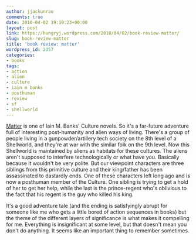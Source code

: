 ```yaml
---
author: jjackunrau
comments: true
date: 2010-04-02 19:19:23+00:00
layout: post
link: https://hungryj.wordpress.com/2010/04/02/book-review-matter/
slug: book-review-matter
title: 'book review: matter'
wordpress_id: 2357
categories:
- books
tags:
- action
- alien
- culture
- iain m banks
- posthuman
- review
- sf
- shellworld
---
```


[Matter](http://www.librarything.com/work/4194080/book/57256182) is one of Iain M. Banks' Culture novels. So it's a far-future adventure full of interesting post-humanity and alien ways of living. There's a group of people living in a gunpowder/artillery tech society on the 8th level of a Shellworld, and they're at war with the similar folk on the 9th level. Now this Shellworld is maintained by aliens as habitats for these cultures. The aliens aren't supposed to interfere technologically or what have you. Basically because it wouldn't be very polite. But our viewpoint characters are three siblings from this primitive culture and their king/father has been assassinated to dastardly ends. One of these characters left long ago and is now a posthuman member of the Culture. One sibling is trying to get a hold of her to get her help, while the last is the prince-regent who's oblivious to the fact that his regent is the guy who killed his king.

It's a good adventure tale (and the ending is satisfyingly abrupt for someone like me who gets a little bored of action sequences in books) but the theme of the different layers of significance is what makes it compelling for me. Everything is insignificant at some level, but that doesn't mean you don't do anything. It seems like an important thing to remember sometimes.
